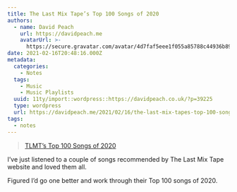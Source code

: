 ```yaml
---
title: The Last Mix Tape’s Top 100 Songs of 2020
authors:
  - name: David Peach
    url: https://davidpeach.me
    avatarUrl: >-
      https://secure.gravatar.com/avatar/4d7faf5eee1f055a85788c44936b8995eaab6dfb004e7854ec747ccb272e91ee?s=96&d=mm&r=g
date: 2021-02-16T20:48:16.000Z
metadata:
  categories:
    - Notes
  tags:
    - Music
    - Music Playlists
  uuid: 11ty/import::wordpress::https://davidpeach.co.uk/?p=39225
  type: wordpress
  url: https://davidpeach.me/2021/02/16/the-last-mix-tapes-top-100-songs-of-2020/
tags:
  - notes
---
```

> [TLMT’s Top 100 Songs of 2020](https://thelastmixedtape.com/2020/12/13/tlmts-top-100-songs-of-2020/)

<iframe loading="lazy" class="wp-embedded-content" sandbox="allow-scripts" security="restricted" style="position: absolute; clip: rect(1px, 1px, 1px, 1px);" title="“TLMT’s Top 100 Songs of&nbsp;2020” — The Last Mixed Tape" src="https://thelastmixedtape.com/2020/12/13/tlmts-top-100-songs-of-2020/embed/#?secret=lVvntEj9w2#?secret=GX7yQJ03KS" data-secret="GX7yQJ03KS" width="500" height="282" frameborder="0" marginwidth="0" marginheight="0" scrolling="no"></iframe>

I’ve just listened to a couple of songs recommended by The Last Mix Tape website and loved them all.

Figured I’d go one better and work through their Top 100 songs of 2020.